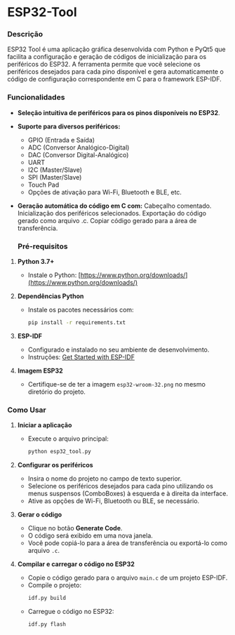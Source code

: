# ESP32-Tool

### Descrição

ESP32 Tool é uma aplicação gráfica desenvolvida com Python e PyQt5 que facilita a configuração e geração de códigos de inicialização para os periféricos do ESP32. A ferramenta permite que você selecione os periféricos desejados para cada pino disponível e gera automaticamente o código de configuração correspondente em C para o framework ESP-IDF.

### Funcionalidades

- **Seleção intuitiva de periféricos para os pinos disponíveis no ESP32**.
  
- **Suporte para diversos periféricos:**
    - GPIO (Entrada e Saída)
    - ADC (Conversor Analógico-Digital)
    - DAC (Conversor Digital-Analógico)
    - UART
    - I2C (Master/Slave)
    - SPI (Master/Slave)
    - Touch Pad
    - Opções de ativação para Wi-Fi, Bluetooth e BLE, etc.
    
- **Geração automática do código em C com:**
    Cabeçalho comentado.
    Inicialização dos periféricos selecionados.
    Exportação do código gerado como arquivo .c.
    Copiar código gerado para a área de transferência.

  ### Pré-requisitos

1. **Python 3.7+**
   - Instale o Python: [https://www.python.org/downloads/](https://www.python.org/downloads/)

2. **Dependências Python**
   - Instale os pacotes necessários com:
     ```bash
     pip install -r requirements.txt
     ```

3. **ESP-IDF**
   - Configurado e instalado no seu ambiente de desenvolvimento.
   - Instruções: [Get Started with ESP-IDF](https://docs.espressif.com/projects/esp-idf/en/latest/esp32/get-started/)

4. **Imagem ESP32**
   - Certifique-se de ter a imagem `esp32-wroom-32.png` no mesmo diretório do projeto.

### Como Usar

1. **Iniciar a aplicação**
   - Execute o arquivo principal:
     ```bash
     python esp32_tool.py
     ```

2. **Configurar os periféricos**
   - Insira o nome do projeto no campo de texto superior.
   - Selecione os periféricos desejados para cada pino utilizando os menus suspensos (ComboBoxes) à esquerda e à direita da interface.
   - Ative as opções de Wi-Fi, Bluetooth ou BLE, se necessário.

3. **Gerar o código**
   - Clique no botão **Generate Code**.
   - O código será exibido em uma nova janela.
   - Você pode copiá-lo para a área de transferência ou exportá-lo como arquivo `.c`.

4. **Compilar e carregar o código no ESP32**
   - Copie o código gerado para o arquivo `main.c` de um projeto ESP-IDF.
   - Compile o projeto:
     ```bash
     idf.py build
     ```
   - Carregue o código no ESP32:
     ```bash
     idf.py flash
     ```


